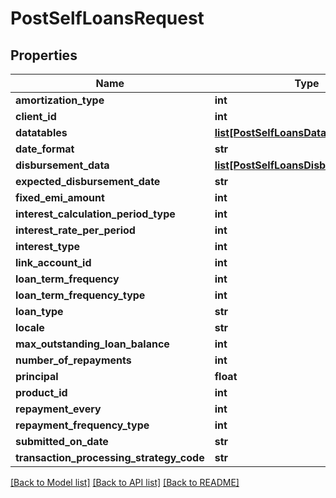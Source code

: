 # PostSelfLoansRequest

## Properties
Name | Type | Description | Notes
------------ | ------------- | ------------- | -------------
**amortization_type** | **int** |  | [optional] 
**client_id** | **int** |  | [optional] 
**datatables** | [**list[PostSelfLoansDatatables]**](PostSelfLoansDatatables.md) |  | [optional] 
**date_format** | **str** |  | [optional] 
**disbursement_data** | [**list[PostSelfLoansDisbursementData]**](PostSelfLoansDisbursementData.md) |  | [optional] 
**expected_disbursement_date** | **str** |  | [optional] 
**fixed_emi_amount** | **int** |  | [optional] 
**interest_calculation_period_type** | **int** |  | [optional] 
**interest_rate_per_period** | **int** |  | [optional] 
**interest_type** | **int** |  | [optional] 
**link_account_id** | **int** |  | [optional] 
**loan_term_frequency** | **int** |  | [optional] 
**loan_term_frequency_type** | **int** |  | [optional] 
**loan_type** | **str** |  | [optional] 
**locale** | **str** |  | [optional] 
**max_outstanding_loan_balance** | **int** |  | [optional] 
**number_of_repayments** | **int** |  | [optional] 
**principal** | **float** |  | [optional] 
**product_id** | **int** |  | [optional] 
**repayment_every** | **int** |  | [optional] 
**repayment_frequency_type** | **int** |  | [optional] 
**submitted_on_date** | **str** |  | [optional] 
**transaction_processing_strategy_code** | **str** |  | [optional] 

[[Back to Model list]](../README.md#documentation-for-models) [[Back to API list]](../README.md#documentation-for-api-endpoints) [[Back to README]](../README.md)

